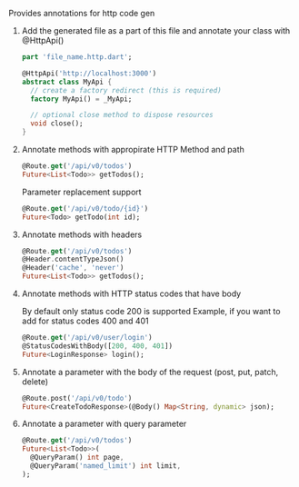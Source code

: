 Provides annotations for http code gen

1. Add the generated file as a part of this file and annotate your class with @HttpApi()

   ```dart
   part 'file_name.http.dart';

   @HttpApi('http://localhost:3000')
   abstract class MyApi {
     // create a factory redirect (this is required)
     factory MyApi() = _MyApi;

     // optional close method to dispose resources
     void close();
   }
   ```

2. Annotate methods with appropirate HTTP Method and path

   ```dart
   @Route.get('/api/v0/todos')
   Future<List<Todo>> getTodos();
   ```

   Parameter replacement support

   ```dart
   @Route.get('/api/v0/todo/{id}')
   Future<Todo> getTodo(int id);
   ```

3. Annotate methods with headers

   ```dart
   @Route.get('/api/v0/todos')
   @Header.contentTypeJson()
   @Header('cache', 'never')
   Future<List<Todo>> getTodos();
   ```

4. Annotate methods with HTTP status codes that have body

   By default only status code 200 is supported
   Example, if you want to add for status codes 400 and 401

   ```dart
   @Route.get('/api/v0/user/login')
   @StatusCodesWithBody([200, 400, 401])
   Future<LoginResponse> login();
   ```

5. Annotate a parameter with the body of the request (post, put, patch, delete)

   ```dart
   @Route.post('/api/v0/todo')
   Future<CreateTodoResponse>(@Body() Map<String, dynamic> json);
   ```

6. Annotate a parameter with query parameter

   ```dart
   @Route.get('/api/v0/todos')
   Future<List<Todo>>(
     @QueryParam() int page,
     @QueryParam('named_limit') int limit,
   );
   ```
